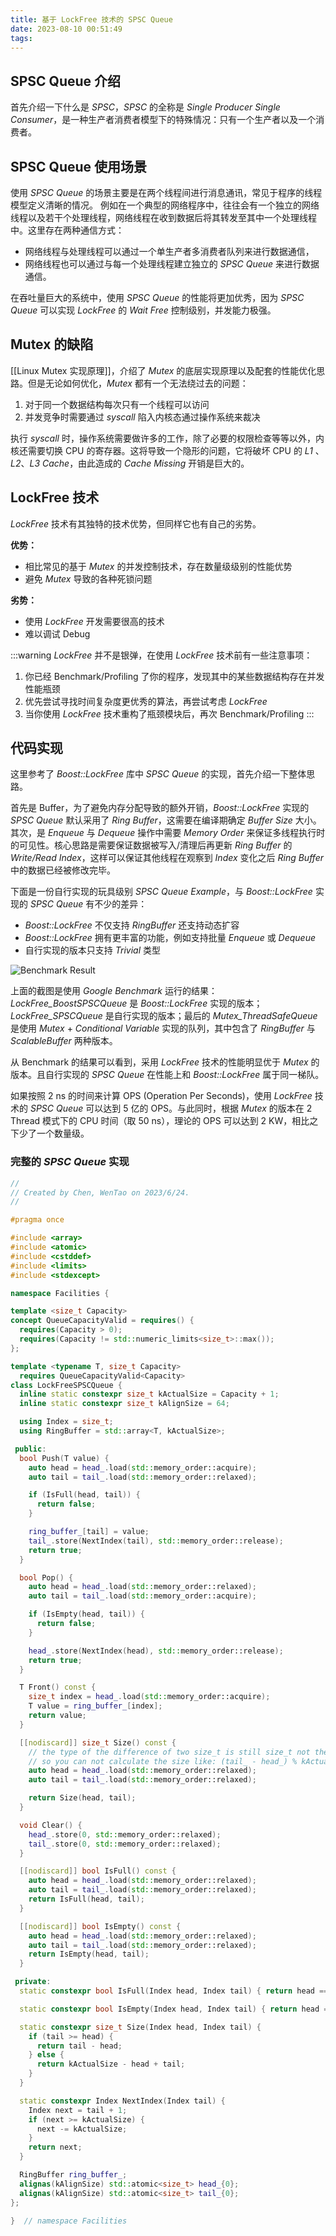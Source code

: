 ```yaml
---
title: 基于 LockFree 技术的 SPSC Queue
date: 2023-08-10 00:51:49
tags:
---
```


## SPSC Queue 介绍

首先介绍一下什么是 *SPSC*，*SPSC* 的全称是 *Single Producer Single Consumer*，是一种生产者消费者模型下的特殊情况：只有一个生产者以及一个消费者。

## SPSC Queue 使用场景

使用 *SPSC Queue* 的场景主要是在两个线程间进行消息通讯，常见于程序的线程模型定义清晰的情况。
例如在一个典型的网络程序中，往往会有一个独立的网络线程以及若干个处理线程，网络线程在收到数据后将其转发至其中一个处理线程中。这里存在两种通信方式：

* 网络线程与处理线程可以通过一个单生产者多消费者队列来进行数据通信，
* 网络线程也可以通过与每一个处理线程建立独立的 *SPSC Queue* 来进行数据通信。

在吞吐量巨大的系统中，使用 *SPSC Queue* 的性能将更加优秀，因为 *SPSC Queue* 可以实现 *LockFree*  的 *Wait Free* 控制级别，并发能力极强。

## Mutex 的缺陷

[[Linux Mutex 实现原理]]，介绍了 *Mutex* 的底层实现原理以及配套的性能优化思路。但是无论如何优化，*Mutex* 都有一个无法绕过去的问题：

1. 对于同一个数据结构每次只有一个线程可以访问
2. 并发竞争时需要通过 *syscall* 陷入内核态通过操作系统来裁决

执行 *syscall*  时，操作系统需要做许多的工作，除了必要的权限检查等等以外，内核还需要切换 CPU 的寄存器。这将导致一个隐形的问题，它将破坏 CPU 的 *L1* 、*L2*、*L3 Cache*，由此造成的 *Cache Missing* 开销是巨大的。

## LockFree 技术

*LockFree* 技术有其独特的技术优势，但同样它也有自己的劣势。

**优势：**

* 相比常见的基于 *Mutex* 的并发控制技术，存在数量级级别的性能优势
* 避免 *Mutex* 导致的各种死锁问题

**劣势：**

* 使用 *LockFree* 开发需要很高的技术
* 难以调试 Debug

:::warning
*LockFree* 并不是银弹，在使用 *LockFree* 技术前有一些注意事项：

1. 你已经 Benchmark/Profiling 了你的程序，发现其中的某些数据结构存在并发性能瓶颈
2. 优先尝试寻找时间复杂度更优秀的算法，再尝试考虑 *LockFree*
3. 当你使用 *LockFree* 技术重构了瓶颈模块后，再次 Benchmark/Profiling
:::

## 代码实现

这里参考了 *Boost::LockFree* 库中 *SPSC Queue*  的实现，首先介绍一下整体思路。

首先是 Buffer，为了避免内存分配导致的额外开销，*Boost::LockFree* 实现的 *SPSC Queue* 默认采用了 *Ring Buffer*，这需要在编译期确定 *Buffer Size* 大小。
其次，是 *Enqueue* 与 *Dequeue* 操作中需要 *Memory Order* 来保证多线程执行时的可见性。核心思路是需要保证数据被写入/清理后再更新 *Ring Buffer* 的 *Write/Read Index*，这样可以保证其他线程在观察到 *Index* 变化之后 *Ring Buffer* 中的数据已经被修改完毕。

下面是一份自行实现的玩具级别 *SPSC Queue Example*，与 *Boost::LockFree* 实现的 *SPSC Queue* 有不少的差异：

* *Boost::LockFree* 不仅支持 *RingBuffer* 还支持动态扩容
* *Boost::LockFree* 拥有更丰富的功能，例如支持批量 *Enqueue* 或 *Dequeue*
* 自行实现的版本只支持 *Trivial* 类型

![Benchmark Result](C++-LockFree-SPSC-Queue/benchmark.png)

上面的截图是使用 *Google Benchmark* 运行的结果：*LockFree_BoostSPSCQueue* 是 *Boost::LockFree* 实现的版本；*LockFree_SPSCQueue* 是自行实现的版本；最后的 *Mutex_ThreadSafeQueue* 是使用 *Mutex* + *Conditional Variable* 实现的队列，其中包含了 *RingBuffer* 与 *ScalableBuffer* 两种版本。

从 Benchmark 的结果可以看到，采用 *LockFree* 技术的性能明显优于 *Mutex* 的版本。且自行实现的 *SPSC Queue* 在性能上和 *Boost::LockFree* 属于同一梯队。

如果按照 2 ns 的时间来计算 OPS (Operation Per Seconds)，使用 *LockFree* 技术的 *SPSC Queue* 可以达到 5 亿的 OPS。与此同时，根据 *Mutex* 的版本在 2 Thread 模式下的 CPU 时间（取 50 ns），理论的 OPS 可以达到 2 KW，相比之下少了一个数量级。

### 完整的 *SPSC Queue* 实现

```cpp
//
// Created by Chen, WenTao on 2023/6/24.
//

#pragma once

#include <array>
#include <atomic>
#include <cstddef>
#include <limits>
#include <stdexcept>

namespace Facilities {

template <size_t Capacity>
concept QueueCapacityValid = requires() {
  requires(Capacity > 0);
  requires(Capacity != std::numeric_limits<size_t>::max());
};

template <typename T, size_t Capacity>
  requires QueueCapacityValid<Capacity>
class LockFreeSPSCQueue {
  inline static constexpr size_t kActualSize = Capacity + 1;
  inline static constexpr size_t kAlignSize = 64;

  using Index = size_t;
  using RingBuffer = std::array<T, kActualSize>;

 public:
  bool Push(T value) {
    auto head = head_.load(std::memory_order::acquire);
    auto tail = tail_.load(std::memory_order::relaxed);

    if (IsFull(head, tail)) {
      return false;
    }

    ring_buffer_[tail] = value;
    tail_.store(NextIndex(tail), std::memory_order::release);
    return true;
  }

  bool Pop() {
    auto head = head_.load(std::memory_order::relaxed);
    auto tail = tail_.load(std::memory_order::acquire);

    if (IsEmpty(head, tail)) {
      return false;
    }

    head_.store(NextIndex(head), std::memory_order::release);
    return true;
  }

  T Front() const {
    size_t index = head_.load(std::memory_order::acquire);
    T value = ring_buffer_[index];
    return value;
  }

  [[nodiscard]] size_t Size() const {
    // the type of the difference of two size_t is still size_t not the negative,
    // so you can not calculate the size like: (tail_ - head_) % kActualSize
    auto head = head_.load(std::memory_order::relaxed);
    auto tail = tail_.load(std::memory_order::relaxed);

    return Size(head, tail);
  }

  void Clear() {
    head_.store(0, std::memory_order::relaxed);
    tail_.store(0, std::memory_order::relaxed);
  }

  [[nodiscard]] bool IsFull() const {
    auto head = head_.load(std::memory_order::relaxed);
    auto tail = tail_.load(std::memory_order::relaxed);
    return IsFull(head, tail);
  }

  [[nodiscard]] bool IsEmpty() const {
    auto head = head_.load(std::memory_order::relaxed);
    auto tail = tail_.load(std::memory_order::relaxed);
    return IsEmpty(head, tail);
  }

 private:
  static constexpr bool IsFull(Index head, Index tail) { return head == NextIndex(tail); }

  static constexpr bool IsEmpty(Index head, Index tail) { return head == tail; }

  static constexpr size_t Size(Index head, Index tail) {
    if (tail >= head) {
      return tail - head;
    } else {
      return kActualSize - head + tail;
    }
  }

  static constexpr Index NextIndex(Index tail) {
    Index next = tail + 1;
    if (next >= kActualSize) {
      next -= kActualSize;
    }
    return next;
  }

  RingBuffer ring_buffer_;
  alignas(kAlignSize) std::atomic<size_t> head_{0};
  alignas(kAlignSize) std::atomic<size_t> tail_{0};
};

}  // namespace Facilities
```
